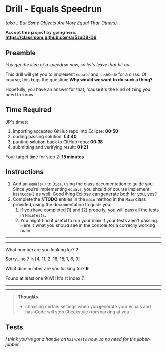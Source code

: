 # Drill - Equals Speedrun

_(aka ...But Some Objects Are More Equal Than Others)_

**Accept this project by going here: https://classroom.github.com/a/5zaDB-D6**

## Preamble

*You get the idea of a speedrun now, so let's leave that bit out.*

This drill will get you to implement `equals` and `hashCode` for a class. Of course, this begs the question: **Why would we want to do such a thing?**

Hopefully, you have an answer for that, 'cause it's the kind of thing you need to know.

## Time Required

JP's times:

1. importing accepted GitHub repo into Eclipse: **00:50**
2. coding passing solution: **03:40**
3. punting solution back to GitHub repo: **00:38**
4. submitting and verifying result: **01:21**

Your target time for step 2: **15 minutes**


## Instructions

1. Add an `equals()` to `Dice`, using the class documentation to guide you. Since you're implementing `equals`, you should of course implement `hashCode()` as well. Good thing Eclipse can generate both for you, yes? 
2. Complete the  **//TODO** entries in the `main` method in the `Main` class provided, using the documentation to guide you.
   1. If you have completed (1) and (2) properly, you will pass all the tests in `MainTests`.
   2. You might find it useful to run your main if your tests aren't passing. Here is what you should see in the console for a correctly working main:

---
---

What number are you looking for? **7**

Sorry...no 7 in [4, 11, 2, 18, 18, 1, 6, 9]

What dice number are you looking for? **9**

Found at least one 9(W)! It's at index 7.

---
---

> **Thoughts**
> - choosing certain settings when you generate your equals and hashCode will stop Checkstyle from barking at you 


## Tests

*I think you've got a handle on `MainTests` now, so no need for the jibber-jabber.*

